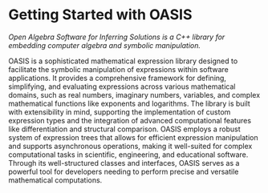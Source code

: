 # Getting Started with OASIS
_Open Algebra Software for Inferring Solutions is a C++ library for embedding computer algebra and symbolic manipulation._

OASIS is a sophisticated mathematical expression library designed to facilitate the symbolic manipulation of expressions within software applications. It provides a comprehensive framework for defining, simplifying, and evaluating expressions across various mathematical domains, such as real numbers, imaginary numbers, variables, and complex mathematical functions like exponents and logarithms. The library is built with extensibility in mind, supporting the implementation of custom expression types and the integration of advanced computational features like differentiation and structural comparison. OASIS employs a robust system of expression trees that allows for efficient expression manipulation and supports asynchronous operations, making it well-suited for complex computational tasks in scientific, engineering, and educational software. Through its well-structured classes and interfaces, OASIS serves as a powerful tool for developers needing to perform precise and versatile mathematical computations.